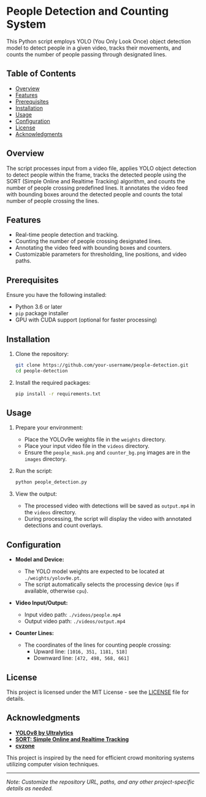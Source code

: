 # People Detection and Counting System

This Python script employs YOLO (You Only Look Once) object detection model to detect people in a given video, tracks their movements, and counts the number of people passing through designated lines.

## Table of Contents
- [Overview](#overview)
- [Features](#features)
- [Prerequisites](#prerequisites)
- [Installation](#installation)
- [Usage](#usage)
- [Configuration](#configuration)
- [License](#license)
- [Acknowledgments](#acknowledgments)

## Overview
The script processes input from a video file, applies YOLO object detection to detect people within the frame, tracks the detected people using the SORT (Simple Online and Realtime Tracking) algorithm, and counts the number of people crossing predefined lines. It annotates the video feed with bounding boxes around the detected people and counts the total number of people crossing the lines.

## Features
- Real-time people detection and tracking.
- Counting the number of people crossing designated lines.
- Annotating the video feed with bounding boxes and counters.
- Customizable parameters for thresholding, line positions, and video paths.

## Prerequisites
Ensure you have the following installed:
- Python 3.6 or later
- `pip` package installer
- GPU with CUDA support (optional for faster processing)

## Installation
1. Clone the repository:
    ```bash
    git clone https://github.com/your-username/people-detection.git
    cd people-detection
    ```

2. Install the required packages:
    ```bash
    pip install -r requirements.txt
    ```

## Usage
1. Prepare your environment:
    - Place the YOLOv9e weights file in the `weights` directory.
    - Place your input video file in the `videos` directory.
    - Ensure the `people_mask.png` and `counter_bg.png` images are in the `images` directory.

2. Run the script:
    ```bash
    python people_detection.py
    ```

3. View the output:
    - The processed video with detections will be saved as `output.mp4` in the `videos` directory.
    - During processing, the script will display the video with annotated detections and count overlays.

## Configuration
- **Model and Device:**
    - The YOLO model weights are expected to be located at `./weights/yolov9e.pt`.
    - The script automatically selects the processing device (`mps` if available, otherwise `cpu`).

- **Video Input/Output:**
    - Input video path: `./videos/people.mp4`
    - Output video path: `./videos/output.mp4`

- **Counter Lines:**
    - The coordinates of the lines for counting people crossing:
        - Upward line: `[1016, 351, 1181, 518]`
        - Downward line: `[472, 498, 568, 661]`

## License
This project is licensed under the MIT License - see the [LICENSE](LICENSE) file for details.

## Acknowledgments
- **[YOLOv8 by Ultralytics](https://github.com/autogyro/yolo-V8)**
- **[SORT: Simple Online and Realtime Tracking](https://github.com/abewley/sort)**
- **[cvzone](https://github.com/cvzone/cvzone)**

This project is inspired by the need for efficient crowd monitoring systems utilizing computer vision techniques.

---

*Note: Customize the repository URL, paths, and any other project-specific details as needed.*
